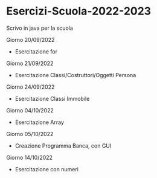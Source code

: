 # Esercizi-Scuola-2022-2023
Scrivo in java per la scuola

Giorno 20/09/2022
  - Esercitazione for

Giorno 21/09/2022
  - Esercitazione Classi/Costruttori/Oggetti Persona
  
Giorno 24/09/2022
  - Esercitazione Classi Immobile

Giorno 04/10/2022
  - Esercitazione Array

Giorno 05/10/2022
  - Creazione Programma Banca, con GUI

Giorno 14/10/2022
  - Esercitazione con numeri
